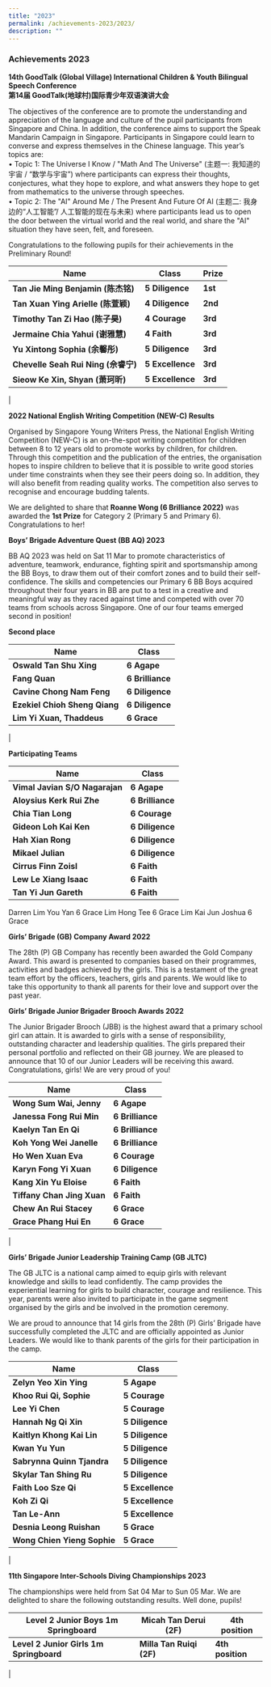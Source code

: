 ```yaml
---
title: "2023"
permalink: /achievements-2023/2023/
description: ""
---
```

### **Achievements 2023**

**14th GoodTalk (Global Village) International Children &amp; Youth Bilingual Speech Conference<br>第14届 GoodTalk(地球村)国际青少年双语演讲大会**

The objectives of the conference are to promote the understanding and appreciation of the language and culture of the pupil participants from Singapore and China. In addition, the conference aims to support the Speak Mandarin Campaign in Singapore. Participants in Singapore could learn to converse and express themselves in the Chinese language.
This year’s topics are:<br>
• Topic 1: The Universe I Know / "Math And The Universe" (主题一: 我知道的宇宙 / “数学与宇宙”) where participants can express their thoughts, conjectures, what they hope to explore, and what answers they hope to get from mathematics to the universe through speeches.<br>
• Topic 2: The "AI" Around Me / The Present And Future Of AI (主题二: 我身边的“人工智能”/ 人工智能的现在与未来) where participants lead us to open the door between the virtual world and the real world, and share the "AI" situation they have seen, felt, and foreseen.

Congratulations to the following pupils for their achievements in the Preliminary Round!



| Name | Class | Prize |
| -------- | -------- | -------- |
| **Tan Jie Ming Benjamin (陈杰铭)**   |**5 Diligence**     |**1st**    |
|**Tan Xuan Ying Arielle (陈萱颖)**|**4 Diligence**|**2nd**
|**Timothy Tan Zi Hao (陈子昊)**|**4 Courage**|**3rd**
|**Jermaine Chia Yahui (谢雅慧)**|**4 Faith**|**3rd**	
|**Yu Xintong Sophia (余馨彤)**|	**5 Diligence**|**3rd**	
|**Chevelle Seah Rui Ning (佘睿宁)**|	**5 Excellence**|**3rd**
|**Sieow Ke Xin, Shyan (萧珂昕)**|**5 Excellence**|**3rd**
|



**2022 National English Writing Competition (NEW-C) Results**

Organised by Singapore Young Writers Press, the National English Writing Competition (NEW-C) is an on-the-spot writing competition for children between 8 to 12 years old to promote works by children, for children. Through this competition and the publication of the entries, the organisation hopes to inspire children to believe that it is possible to write good stories under time constraints when they see their peers doing so. In addition, they will also benefit from reading quality works. The competition also serves to recognise and encourage budding talents. 

We are delighted to share that **Roanne Wong (6 Brilliance 2022)** was awarded the **1st Prize** for Category 2 (Primary 5 and Primary 6). Congratulations to her!

**Boys’ Brigade Adventure Quest (BB AQ) 2023**

BB AQ 2023 was held on Sat 11 Mar to promote characteristics of adventure, teamwork, endurance, fighting spirit and sportsmanship among the BB Boys, to draw them out of their
comfort zones and to build their self-confidence. The skills and competencies our Primary 6 BB Boys acquired throughout their four years in BB are put to a test in a creative and meaningful
way as they raced against time and competed with over 70 teams from schools across Singapore. One of our four teams emerged second in position!

**Second place**


| Name| Class | 
| -------- | -------- | 
|**Oswald Tan Shu Xing**    | **6 Agape**     | 
|**Fang Quan**| **6 Brilliance**
|**Cavine Chong Nam Feng**| **6 Diligence**
|**Ezekiel Chioh Sheng Qiang**| **6 Diligence**
|**Lim Yi Xuan, Thaddeus**|**6 Grace**
|

**Participating Teams**


| Name | Class |
| -------- | -------- | 
|**Vimal Javian S/O Nagarajan**   | **6 Agape**     |
|**Aloysius Kerk Rui Zhe**| **6 Brilliance**
|**Chia Tian Long**| **6 Courage**
|**Gideon Loh Kai Ken**| **6 Diligence**
|**Hah Xian Rong** |**6 Diligence**
|**Mikael Julian**| **6 Diligence**
|**Cirrus Finn Zoisl** |**6 Faith**
|**Lew Le Xiang Isaac**| **6 Faith**
|**Tan Yi Jun Gareth**|**6 Faith**
Darren Lim You Yan 6 Grace
Lim Hong Tee 6 Grace
Lim Kai Jun Joshua 6 Grace






**Girls’ Brigade (GB) Company Award 2022**

The 28th (P) GB Company has recently been awarded the Gold Company Award. This award is presented to companies based on their programmes, activities and badges achieved by the girls. This is a testament of the great team effort by the officers, teachers, girls and parents. We would like to take this opportunity to thank all parents for their love and support over the past year.

**Girls’ Brigade Junior Brigader Brooch Awards 2022**

The Junior Brigader Brooch (JBB) is the highest award that a primary school girl can attain. It is awarded to girls with a sense of responsibility, outstanding character and leadership qualities. The girls prepared their personal portfolio and reflected on their GB journey. We are pleased to announce that 10 of our Junior Leaders will be receiving this award. Congratulations, girls! We are very proud of you!



| Name| Class |
| -------- | -------- | 
| **Wong Sum Wai, Jenny**     | **6 Agape**|
|**Janessa Fong Rui Min**|	**6 Brilliance**
|**Kaelyn Tan En Qi**|	**6 Brilliance**
|**Koh Yong Wei Janelle**	|**6 Brilliance**
|**Ho Wen Xuan Eva**|**6 Courage**
|**Karyn Fong Yi Xuan**|	**6 Diligence**
|**Kang Xin Yu Eloise**|	**6 Faith**
|**Tiffany Chan Jing Xuan**	|**6 Faith**
|**Chew An Rui Stacey**|**6 Grace**
|**Grace Phang Hui En**|**6 Grace**
|

**Girls’ Brigade Junior Leadership Training Camp (GB JLTC)**

The GB JLTC is a national camp aimed to equip girls with relevant knowledge and skills to lead confidently. The camp provides the experiential learning for girls to build character, courage and resilience. This year, parents were also invited to participate in the game segment organised by the girls and be involved in the promotion ceremony.

We are proud to announce that 14 girls from the 28th (P) Girls’ Brigade have successfully completed the JLTC and are officially appointed as Junior Leaders. We would like to thank parents of the girls for their participation in the camp.



| Name | Class 
| -------- | -------- 
| **Zelyn Yeo Xin Ying**     | **5 Agape** |
|**Khoo Rui Qi, Sophie**|	**5 Courage**
|**Lee Yi Chen**|	**5 Courage**
|**Hannah Ng Qi Xin**|	**5 Diligence**
|**Kaitlyn Khong Kai Lin**|	**5 Diligence**
|**Kwan Yu Yun**|	**5 Diligence**
|**Sabrynna Quinn Tjandra**|	**5 Diligence**
|**Skylar Tan Shing Ru**|	**5 Diligence**
|**Faith Loo Sze Qi**|	**5 Excellence**
|**Koh Zi Qi**|	**5 Excellence**
|**Tan Le-Ann**|	**5 Excellence**
|**Desnia Leong Ruishan**	|**5 Grace**
|**Wong Chien Yieng Sophie**|	**5 Grace**
|

**11th Singapore Inter-Schools Diving Championships 2023**

The championships were held from Sat 04 Mar to Sun 05 Mar. We are delighted to share the following outstanding results. Well done, pupils!



| **Level 2 Junior Boys 1m Springboard** | **Micah Tan Derui (2F)** |**4th position** |
| -------- | -------- | -------- |
| **Level 2 Junior Girls 1m Springboard**   | **Milla Tan Ruiqi (2F)**    | **4th position**     |
|